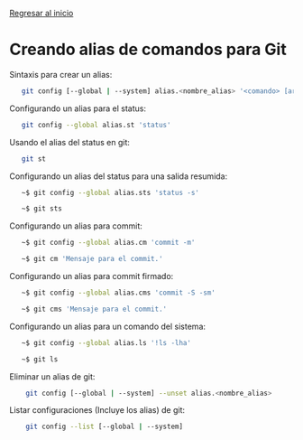 [Regresar al inicio](./README.md)

# Creando alias de comandos para Git

Sintaxis para crear un alias:
```bash
   git config [--global | --system] alias.<nombre_alias> '<comando> [args]'
```

Configurando un alias para el status:
```bash
   git config --global alias.st 'status'
```

Usando el alias del status en git:
```bash
   git st
```

Configurando un alias del status para una salida resumida:
```bash
   ~$ git config --global alias.sts 'status -s'

   ~$ git sts
```

Configurando un alias para commit:
```bash
   ~$ git config --global alias.cm 'commit -m'

   ~$ git cm 'Mensaje para el commit.'
```

Configurando un alias para commit firmado:
```bash
   ~$ git config --global alias.cms 'commit -S -sm'

   ~$ git cms 'Mensaje para el commit.'
```

Configurando un alias para un comando del sistema:
```bash
   ~$ git config --global alias.ls '!ls -lha'

   ~$ git ls
```

Eliminar un alias de git:

```bash
    git config [--global | --system] --unset alias.<nombre_alias>
```

Listar configuraciones (Incluye los alias) de git:

```bash
    git config --list [--global | --system]
```